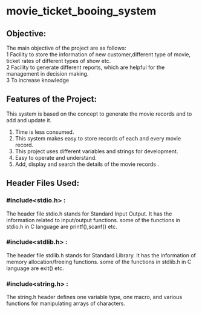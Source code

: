 # movie_ticket_booing_system

## Objective:
The main objective of the project are as follows:<br>
 1 Facility to store the information of new customer,different type of movie, ticket rates of different types of show etc.<br>
 2 Facility to generate different reports, which are helpful for the management in decision making.<br>
 3 To increase knowledge<br>
 
## Features of the Project:
This system is based on the concept to generate the movie records and to add and update it.<br>
1. Time is less consumed.<br>
2. This system makes easy to store records of each and every movie record.<br>
3. This project uses different variables and strings for development.<br>
4. Easy to operate and understand.<br>
5. Add, display and search the details of the movie records .<br>

## Header Files Used:
### #include<stdio.h> : 
The header file stdio.h stands for Standard Input Output. It has the information related to input/output functions. some of the functions in stdio.h in C language are printf(),scanf() etc.<br> 
### #include<stdlib.h> :
The header file stdlib.h stands for Standard Library. It has the information of memory allocation/freeing functions. some of the functions in stdlib.h in C language are exit() etc.<br>
### #include<string.h> :
The string.h header defines one variable type, one macro, and various functions for manipulating arrays of characters.<br>
